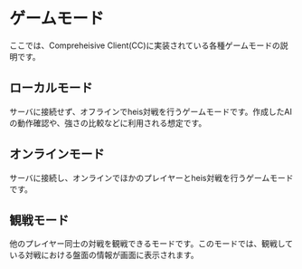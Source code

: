 # ゲームモード

ここでは、Compreheisive Client(CC)に実装されている各種ゲームモードの説明です。

## ローカルモード

サーバに接続せず、オフラインでheis対戦を行うゲームモードです。作成したAIの動作確認や、強さの比較などに利用される想定です。

## オンラインモード

サーバに接続し、オンラインでほかのプレイヤーとheis対戦を行うゲームモードです。

## 観戦モード

他のプレイヤー同士の対戦を観戦できるモードです。このモードでは、観戦している対戦における盤面の情報が画面に表示されます。
